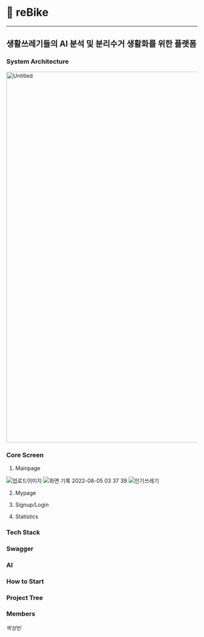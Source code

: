 # 🌳 reBike
***
## 생활쓰레기들의 AI 분석 및 분리수거 생활화를 위한 플랫폼

### System Architecture
<img width="974" alt="Untitled" src="https://user-images.githubusercontent.com/41159837/183088077-5859bb00-05ef-4bad-8903-810900cf0133.png">

### Core Screen
1. Mainpage

![업로드이미지](https://user-images.githubusercontent.com/41159837/183088110-356ca8c3-1e54-46aa-9202-f161536583a8.gif)
![화면 기록 2022-08-05 03 37 39](https://user-images.githubusercontent.com/41159837/183088193-997ed966-036d-4f2c-a99f-c2bd36135ac6.gif)
![인기쓰레기](https://user-images.githubusercontent.com/41159837/183088128-923b9d3c-d62d-43f6-af9c-99e0bf3a06d6.gif)

2. Mypage

3. Signup/Login

4. Statistics


### Tech Stack

### Swagger

### AI

### How to Start

### Project Tree

### Members

*박성빈*
